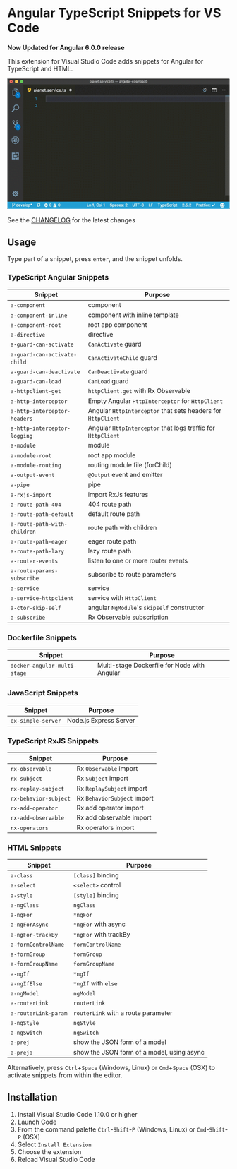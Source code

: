 # Angular TypeScript Snippets for VS Code

**Now Updated for Angular 6.0.0 release**

This extension for Visual Studio Code adds snippets for Angular for TypeScript and HTML.

![Use Extension](images/use-extension.gif)

See the [CHANGELOG](CHANGELOG.md) for the latest changes

## Usage

Type part of a snippet, press `enter`, and the snippet unfolds.

### TypeScript Angular Snippets

| Snippet                      | Purpose                                                      |
| ---------------------------- | ------------------------------------------------------------ |
| `a-component`                | component                                                    |
| `a-component-inline`         | component with inline template                               |
| `a-component-root`           | root app component                                           |
| `a-directive`                | directive                                                    |
| `a-guard-can-activate`       | `CanActivate` guard                                          |
| `a-guard-can-activate-child` | `CanActivateChild` guard                                     |
| `a-guard-can-deactivate`     | `CanDeactivate` guard                                        |
| `a-guard-can-load`           | `CanLoad` guard                                              |
| `a-httpclient-get`           | `httpClient.get` with Rx Observable                          |
| `a-http-interceptor`         | Empty Angular `HttpInterceptor` for `HttpClient`             |
| `a-http-interceptor-headers` | Angular `HttpInterceptor` that sets headers for `HttpClient` |
| `a-http-interceptor-logging` | Angular `HttpInterceptor` that logs traffic for `HttpClient` |
| `a-module`                   | module                                                       |
| `a-module-root`              | root app module                                              |
| `a-module-routing`           | routing module file (forChild)                               |
| `a-output-event`             | `@Output` event and emitter                                  |
| `a-pipe`                     | pipe                                                         |
| `a-rxjs-import`              | import RxJs features                                         |
| `a-route-path-404`           | 404 route path                                               |
| `a-route-path-default`       | default route path                                           |
| `a-route-path-with-children` | route path with children                                     |
| `a-route-path-eager`         | eager route path                                             |
| `a-route-path-lazy`          | lazy route path                                              |
| `a-router-events`            | listen to one or more router events                          |
| `a-route-params-subscribe`   | subscribe to route parameters                                |
| `a-service`                  | service                                                      |
| `a-service-httpclient`       | service with `HttpClient`                                    |
| `a-ctor-skip-self`           | angular `NgModule`'s `skipself` constructor                  |
| `a-subscribe`                | Rx Observable subscription                                   |

### Dockerfile Snippets

| Snippet                      | Purpose                                      |
| ---------------------------- | -------------------------------------------- |
| `docker-angular-multi-stage` | Multi-stage Dockerfile for Node with Angular |

### JavaScript Snippets

| Snippet                      | Purpose                                      |
| ---------------------------- | -------------------------------------------- |
| `ex-simple-server`           | Node.js Express Server                       |

### TypeScript RxJS Snippets

| Snippet               | Purpose                     |
| --------------------- | --------------------------- |
| `rx-observable`       | Rx `Observable` import      |
| `rx-subject`          | Rx `Subject` import         |
| `rx-replay-subject`   | Rx `ReplaySubject` import   |
| `rx-behavior-subject` | Rx `BehaviorSubject` import |
| `rx-add-operator`     | Rx add operator import      |
| `rx-add-observable`   | Rx add observable import    |
| `rx-operators`        | Rx operators import         |

### HTML Snippets

| Snippet              | Purpose                                    |
| -------------------- | ------------------------------------------ |
| `a-class`            | `[class]` binding                          |
| `a-select`           | `<select>` control                         |
| `a-style`            | `[style]` binding                          |
| `a-ngClass`          | `ngClass`                                  |
| `a-ngFor`            | `*ngFor`                                   |
| `a-ngForAsync`       | `*ngFor` with async                        |
| `a-ngFor-trackBy`    | `*ngFor` with trackBy                      |
| `a-formControlName`  | `formControlName`                          |
| `a-formGroup`        | `formGroup`                                |
| `a-formGroupName`    | `formGroupName`                            |
| `a-ngIf`             | `*ngIf`                                    |
| `a-ngIfElse`         | `*ngIf` with `else`                        |
| `a-ngModel`          | `ngModel`                                  |
| `a-routerLink`       | `routerLink`                               |
| `a-routerLink-param` | `routerLink` with a route parameter        |
| `a-ngStyle`          | `ngStyle`                                  |
| `a-ngSwitch`         | `ngSwitch`                                 |
| `a-prej`             | show the JSON form of a model              |
| `a-preja`            | show the JSON form of a model, using async |

Alternatively, press `Ctrl`+`Space` (Windows, Linux) or `Cmd`+`Space` (OSX) to activate snippets from within the editor.

## Installation

1. Install Visual Studio Code 1.10.0 or higher
1. Launch Code
1. From the command palette `Ctrl`-`Shift`-`P` (Windows, Linux) or `Cmd`-`Shift`-`P` (OSX)
1. Select `Install Extension`
1. Choose the extension
1. Reload Visual Studio Code
